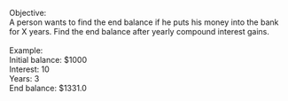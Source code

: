 Objective:
<br/>
A person wants to find the end balance if he puts his money into the bank for X years.
Find the end balance after yearly compound interest gains.
<br/>
<br/>
Example:
<br/>
Initial balance: $1000
<br/>
Interest: 10
<br/>
Years: 3
<br/>
End balance: $1331.0
<br/>
